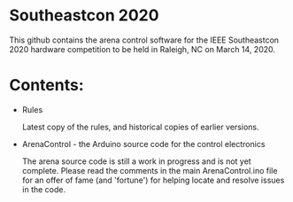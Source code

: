 # Southeastcon 2020 

This github contains the arena control software for the IEEE Southeastcon 2020 hardware competition to be held in Raleigh, NC on March 14, 2020.

# Contents:

* Rules

   Latest copy of the rules, and historical copies of earlier versions.

* ArenaControl - the Arduino source code for the control electronics

   The arena source code is still a work in progress and is not yet complete.
   Please read the comments in the main ArenaControl.ino file for an offer
   of fame (and 'fortune') for helping locate and resolve issues in the code.

